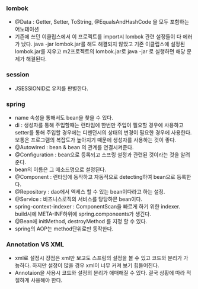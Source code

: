 ### lombok

- @Data : Getter, Setter, ToString, @EqualsAndHashCode 을 모두 포함하는 어노테이션
- 기존에 쓰던 이클립스에서 이 프로젝트를 import시 lombok 관련 설정들이 다 에러가 났다. java -jar lombok.jar를 해도 해결되지 않았고 기존 이클립스에 설정된  lombok.jar를 지우고 m2프로젝트의 lombok.jar로 java -jar 로 실행하면 해당 문제가 해결된다.

 
### session 

- JSESSIONID로 유저를 판별한다.


### spring 

- name 속성을 통해서도 bean을 찾을 수 있다.
- di : 생성자를 통해 주입할때는 런타임에 한번만 주입이 필요할 경우에 사용하고 setter를 통해 주입할 경우에는 디펜던시의 상태의 변경이 필요한 경우에 사용한다. 보통은 프로그램의 복잡도가 높아지기 때문에 생성자를 사용하는 것이 좋다.
- @Autowired : bean & bean 의 관계를 연결시켜준다.
- @Configuration : bean으로 등록되고 스프링 설정과 관련된 것이라는 것을 알려준다.
- bean의 이름은 그 메소드명으로 설정된다.
- @Component : 런타임에 동작하고 자동적으로 detecting하여 bean으로 등록한다. 
- @Repository : dao에서 엑세스 할 수 있는 bean이다라고 하는 설정.
- @Service : 비즈니스로직의 서비스를 당당하믄 bean이다. 
- spring-context-indexer : ComponentScan을 빠르게 하기 위한 indexer. build시에 META-INF하위에 spring.componeents가 생긴다.
- @Bean에 initMethod, destroyMethod 를 지정 할 수 있다.
- spring의 AOP는 method단위로만 동작한다.

### Annotation VS XML

- xml로 설정시 장점은 xml만 보고도 스프링의 설정을 볼 수 있고 코드와 분리가 가능하다. 하지만 설정이 많을 경우 xml이 너무 커져 보기 힘들어진다. 
- Annotaion을 사용시 코드와 설정의 분리가 애매해질 수 있다. 결국 상황에 따라 적절하게 사용해야 한다. 
